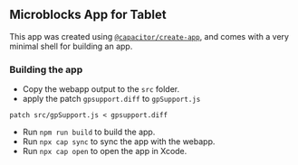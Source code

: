 ## Microblocks App for Tablet

This app was created using [`@capacitor/create-app`](https://github.com/ionic-team/create-capacitor-app),
and comes with a very minimal shell for building an app.

### Building the app

- Copy the webapp output to the `src` folder.
- apply the patch `gpsupport.diff` to `gpSupport.js`
```
patch src/gpSupport.js < gpsupport.diff
```
- Run `npm run build` to build the app.
- Run `npx cap sync` to sync the app with the webapp.
- Run `npx cap open` to open the app in Xcode.